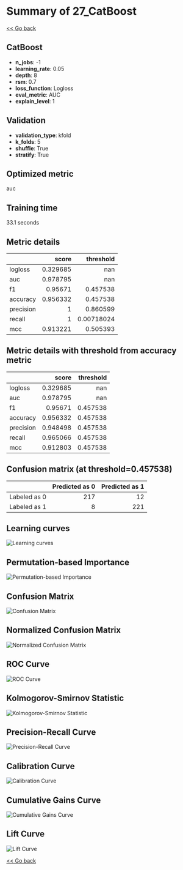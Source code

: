 # Summary of 27_CatBoost

[<< Go back](../README.md)


## CatBoost
- **n_jobs**: -1
- **learning_rate**: 0.05
- **depth**: 8
- **rsm**: 0.7
- **loss_function**: Logloss
- **eval_metric**: AUC
- **explain_level**: 1

## Validation
 - **validation_type**: kfold
 - **k_folds**: 5
 - **shuffle**: True
 - **stratify**: True

## Optimized metric
auc

## Training time

33.1 seconds

## Metric details
|           |    score |    threshold |
|:----------|---------:|-------------:|
| logloss   | 0.329685 | nan          |
| auc       | 0.978795 | nan          |
| f1        | 0.95671  |   0.457538   |
| accuracy  | 0.956332 |   0.457538   |
| precision | 1        |   0.860599   |
| recall    | 1        |   0.00718024 |
| mcc       | 0.913221 |   0.505393   |


## Metric details with threshold from accuracy metric
|           |    score |   threshold |
|:----------|---------:|------------:|
| logloss   | 0.329685 |  nan        |
| auc       | 0.978795 |  nan        |
| f1        | 0.95671  |    0.457538 |
| accuracy  | 0.956332 |    0.457538 |
| precision | 0.948498 |    0.457538 |
| recall    | 0.965066 |    0.457538 |
| mcc       | 0.912803 |    0.457538 |


## Confusion matrix (at threshold=0.457538)
|              |   Predicted as 0 |   Predicted as 1 |
|:-------------|-----------------:|-----------------:|
| Labeled as 0 |              217 |               12 |
| Labeled as 1 |                8 |              221 |

## Learning curves
![Learning curves](learning_curves.png)

## Permutation-based Importance
![Permutation-based Importance](permutation_importance.png)
## Confusion Matrix

![Confusion Matrix](confusion_matrix.png)


## Normalized Confusion Matrix

![Normalized Confusion Matrix](confusion_matrix_normalized.png)


## ROC Curve

![ROC Curve](roc_curve.png)


## Kolmogorov-Smirnov Statistic

![Kolmogorov-Smirnov Statistic](ks_statistic.png)


## Precision-Recall Curve

![Precision-Recall Curve](precision_recall_curve.png)


## Calibration Curve

![Calibration Curve](calibration_curve_curve.png)


## Cumulative Gains Curve

![Cumulative Gains Curve](cumulative_gains_curve.png)


## Lift Curve

![Lift Curve](lift_curve.png)



[<< Go back](../README.md)
